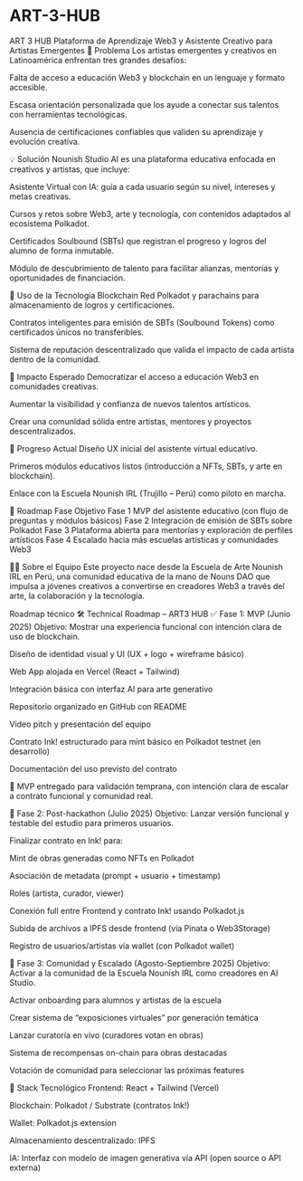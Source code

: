# ART-3-HUB
ART 3 HUB
Plataforma de Aprendizaje Web3 y Asistente Creativo para Artistas Emergentes 🧠 Problema Los artistas emergentes y creativos en Latinoamérica enfrentan tres grandes desafíos:

Falta de acceso a educación Web3 y blockchain en un lenguaje y formato accesible.

Escasa orientación personalizada que los ayude a conectar sus talentos con herramientas tecnológicas.

Ausencia de certificaciones confiables que validen su aprendizaje y evolución creativa.

💡 Solución Nounish Studio AI es una plataforma educativa enfocada en creativos y artistas, que incluye:

Asistente Virtual con IA: guía a cada usuario según su nivel, intereses y metas creativas.

Cursos y retos sobre Web3, arte y tecnología, con contenidos adaptados al ecosistema Polkadot.

Certificados Soulbound (SBTs) que registran el progreso y logros del alumno de forma inmutable.

Módulo de descubrimiento de talento para facilitar alianzas, mentorías y oportunidades de financiación.

🧱 Uso de la Tecnología Blockchain Red Polkadot y parachains para almacenamiento de logros y certificaciones.

Contratos inteligentes para emisión de SBTs (Soulbound Tokens) como certificados únicos no transferibles.

Sistema de reputación descentralizado que valida el impacto de cada artista dentro de la comunidad.

🎯 Impacto Esperado Democratizar el acceso a educación Web3 en comunidades creativas.

Aumentar la visibilidad y confianza de nuevos talentos artísticos.

Crear una comunidad sólida entre artistas, mentores y proyectos descentralizados.

🚀 Progreso Actual Diseño UX inicial del asistente virtual educativo.

Primeros módulos educativos listos (introducción a NFTs, SBTs, y arte en blockchain).

Enlace con la Escuela Nounish IRL (Trujillo – Perú) como piloto en marcha.

🧩 Roadmap Fase Objetivo Fase 1 MVP del asistente educativo (con flujo de preguntas y módulos básicos) Fase 2 Integración de emisión de SBTs sobre Polkadot Fase 3 Plataforma abierta para mentorías y exploración de perfiles artísticos Fase 4 Escalado hacia más escuelas artísticas y comunidades Web3

👩‍🎨 Sobre el Equipo Este proyecto nace desde la Escuela de Arte Nounish IRL en Perú, una comunidad educativa de la mano de Nouns DAO que impulsa a jóvenes creativos a convertirse en creadores Web3 a través del arte, la colaboración y la tecnología.

Roadmap técnico
🛠️ Technical Roadmap – ART3 HUB
✅ Fase 1: MVP (Junio 2025)
Objetivo: Mostrar una experiencia funcional con intención clara de uso de blockchain.

 Diseño de identidad visual y UI (UX + logo + wireframe básico)

 Web App alojada en Vercel (React + Tailwind)

 Integración básica con interfaz AI para arte generativo

 Repositorio organizado en GitHub con README

 Video pitch y presentación del equipo

 Contrato Ink! estructurado para mint básico en Polkadot testnet (en desarrollo)

 Documentación del uso previsto del contrato

🔁 MVP entregado para validación temprana, con intención clara de escalar a contrato funcional y comunidad real.

🔄 Fase 2: Post-hackathon (Julio 2025)
Objetivo: Lanzar versión funcional y testable del estudio para primeros usuarios.

 Finalizar contrato en Ink! para:

Mint de obras generadas como NFTs en Polkadot

Asociación de metadata (prompt + usuario + timestamp)

Roles (artista, curador, viewer)

 Conexión full entre Frontend y contrato Ink! usando Polkadot.js

 Subida de archivos a IPFS desde frontend (via Pinata o Web3Storage)

 Registro de usuarios/artistas vía wallet (con Polkadot wallet)

🚀 Fase 3: Comunidad y Escalado (Agosto-Septiembre 2025)
Objetivo: Activar a la comunidad de la Escuela Nounish IRL como creadores en AI Studio.

 Activar onboarding para alumnos y artistas de la escuela

 Crear sistema de “exposiciones virtuales” por generación temática

 Lanzar curatoría en vivo (curadores votan en obras)

 Sistema de recompensas on-chain para obras destacadas

 Votación de comunidad para seleccionar las próximas features

🧠 Stack Tecnológico
Frontend: React + Tailwind (Vercel)

Blockchain: Polkadot / Substrate (contratos Ink!)

Wallet: Polkadot.js extension

Almacenamiento descentralizado: IPFS

IA: Interfaz con modelo de imagen generativa vía API (open source o API externa)


